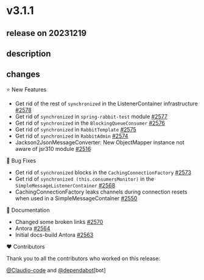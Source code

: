 # v3.1.1

## release on 20231219

## description

## changes

⭐ New Features

* Get rid of the rest of <code>synchronized</code> in the ListenerContainer infrastructure <a href="https://github.com/spring-projects/spring-amqp/issues/2578" data-hovercard-type="issue" data-hovercard-url="/spring-projects/spring-amqp/issues/2578/hovercard">#2578</a>
* Get rid of <code>synchronized</code> in <code>spring-rabbit-test</code> module <a href="https://github.com/spring-projects/spring-amqp/issues/2577" data-hovercard-type="issue" data-hovercard-url="/spring-projects/spring-amqp/issues/2577/hovercard">#2577</a>
* Get rid of <code>synchronized</code> in the <code>BlockingQueueConsumer</code> <a href="https://github.com/spring-projects/spring-amqp/issues/2576" data-hovercard-type="issue" data-hovercard-url="/spring-projects/spring-amqp/issues/2576/hovercard">#2576</a>
* Get rid of <code>synchronized</code> in <code>RabbitTemplate</code> <a href="https://github.com/spring-projects/spring-amqp/issues/2575" data-hovercard-type="issue" data-hovercard-url="/spring-projects/spring-amqp/issues/2575/hovercard">#2575</a>
* Get rid of <code>synchronized</code> in <code>RabbitAdmin</code> <a href="https://github.com/spring-projects/spring-amqp/issues/2574" data-hovercard-type="issue" data-hovercard-url="/spring-projects/spring-amqp/issues/2574/hovercard">#2574</a>
* Jackson2JsonMessageConverter: New ObjectMapper instance not aware of jsr310 module <a href="https://github.com/spring-projects/spring-amqp/issues/2516" data-hovercard-type="issue" data-hovercard-url="/spring-projects/spring-amqp/issues/2516/hovercard">#2516</a>

🐞 Bug Fixes

* Get rid of <code>synchronized</code> blocks in the <code>CachingConnectionFactory</code> <a href="https://github.com/spring-projects/spring-amqp/issues/2573" data-hovercard-type="issue" data-hovercard-url="/spring-projects/spring-amqp/issues/2573/hovercard">#2573</a>
* Get rid of <code>synchronized (this.consumersMonitor)</code> in the <code>SimpleMessageListenerContainer</code> <a href="https://github.com/spring-projects/spring-amqp/issues/2568" data-hovercard-type="issue" data-hovercard-url="/spring-projects/spring-amqp/issues/2568/hovercard">#2568</a>
* CachingConnectionFactory leaks channels during connection resets when used in a SimpleMessageContainer <a href="https://github.com/spring-projects/spring-amqp/issues/2550" data-hovercard-type="issue" data-hovercard-url="/spring-projects/spring-amqp/issues/2550/hovercard">#2550</a>

📔 Documentation

* Changed some broken links <a href="https://github.com/spring-projects/spring-amqp/pull/2570" data-hovercard-type="pull_request" data-hovercard-url="/spring-projects/spring-amqp/pull/2570/hovercard">#2570</a>
* Antora <a href="https://github.com/spring-projects/spring-amqp/pull/2564" data-hovercard-type="pull_request" data-hovercard-url="/spring-projects/spring-amqp/pull/2564/hovercard">#2564</a>
* Initial docs-build Antora <a href="https://github.com/spring-projects/spring-amqp/pull/2563" data-hovercard-type="pull_request" data-hovercard-url="/spring-projects/spring-amqp/pull/2563/hovercard">#2563</a>

❤️ Contributors

Thank you to all the contributors who worked on this release:

<a class="user-mention notranslate" data-hovercard-type="user" data-hovercard-url="/users/Claudio-code/hovercard" data-octo-click="hovercard-link-click" data-octo-dimensions="link_type:self" href="https://github.com/Claudio-code">@Claudio-code</a> and <a class="user-mention notranslate" data-hovercard-type="organization" data-hovercard-url="/orgs/dependabot/hovercard" data-octo-click="hovercard-link-click" data-octo-dimensions="link_type:self" href="https://github.com/dependabot">@dependabot</a>[bot]

